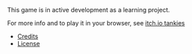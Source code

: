 This game is in active development as a learning project.

For more info and to play it in your browser, see [itch.io tankies](https://greenflysau.itch.io/tankies)

* [Credits](CREDITS.md)
* [License](LICENSE)
